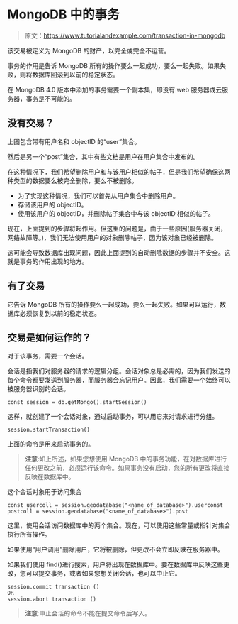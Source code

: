 # MongoDB 中的事务

> 原文：<https://www.tutorialandexample.com/transaction-in-mongodb>

该交易被定义为 MongoDB 的财产，以完全或完全不运营。

事务的作用是告诉 MongoDB 所有的操作要么一起成功，要么一起失败。如果失败，则将数据库回滚到以前的稳定状态。

在 MongoDB 4.0 版本中添加的事务需要一个副本集，即没有 web 服务器或云服务器，事务是不可能的。

## 没有交易？

上图包含带有用户名和 objectID 的“user”集合。

然后是另一个“post”集合，其中有些文档是用户在用户集合中发布的。

在这种情况下，我们希望删除用户和与该用户相似的帖子，但是我们希望确保这两种类型的数据要么被完全删除，要么不被删除。

*   为了实现这种情况，我们可以首先从用户集合中删除用户。
*   存储该用户的 objectID。
*   使用该用户的 objectID，并删除帖子集合中与该 objectID 相似的帖子。

现在，上面提到的步骤将起作用。但这里的问题是，由于一些原因(服务器关闭，网络故障等。)，我们无法使用用户的对象删除帖子，因为该对象已经被删除。

这可能会导致数据库出现问题，因此上面提到的自动删除数据的步骤并不安全。这就是事务的作用出现的地方。

## 有了交易

它告诉 MongoDB 所有的操作要么一起成功，要么一起失败。如果可以运行，数据库必须恢复到以前的稳定状态。

## 交易是如何运作的？

对于该事务，需要一个会话。

会话是指我们对服务器的请求的逻辑分组。会话对象总是必需的，因为我们发送的每个命令都要发送到服务器，而服务器会忘记用户。因此，我们需要一个始终可以被服务器识别的会话。

```
const session = db.getMongo().startSession()
```

这样，就创建了一个会话对象，通过启动事务，可以用它来对请求进行分组。

```
session.startTransaction()
```

上面的命令是用来启动事务的。

> **注意**:如上所述，如果您想使用 MongoDB 中的事务功能，在对数据库进行任何更改之前，必须运行该命令。如果事务没有启动，您的所有更改将直接反映在数据库中。

这个会话对象用于访问集合

```
const usercoll = session.geodatabase("<name_of_database>").userconst postcoll = session.geodatabase("<name_of_database>").post
```

这里，使用会话访问数据库中的两个集合。现在，可以使用这些常量或指针对集合执行所有操作。

如果使用“用户调用”删除用户，它将被删除，但更改不会立即反映在服务器中。

如果我们使用 find()进行搜索，用户将出现在数据库中。要在数据库中反映这些更改，您可以提交事务，或者如果您想关闭会话，也可以中止它。

```
session.commit transaction ()
OR
session.abort transaction () 
```

> **注意**:中止会话的命令不能在提交命令后写入。
